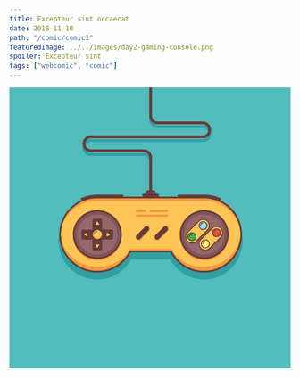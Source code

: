 ```yaml
---
title: Excepteur sint occaecat
date: 2018-11-10
path: "/comic/comic1"
featuredImage: ../../images/day2-gaming-console.png
spoiler: Excepteur sint
tags: ["webcomic", "comic"]
---
```


![Comic 1](../../images/day2-gaming-console.png)